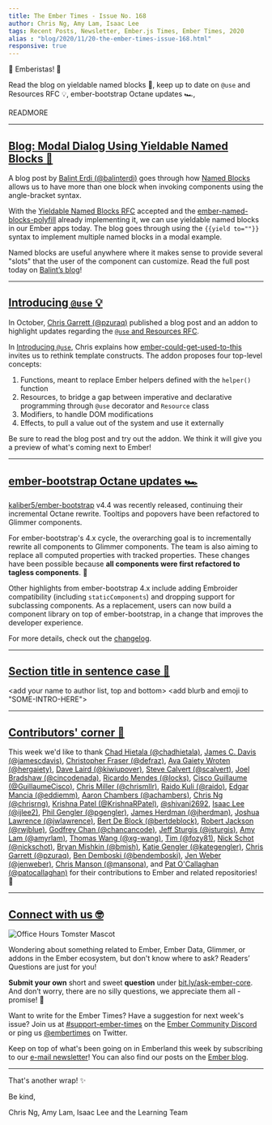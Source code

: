```yaml
---
title: The Ember Times - Issue No. 168
author: Chris Ng, Amy Lam, Isaac Lee
tags: Recent Posts, Newsletter, Ember.js Times, Ember Times, 2020
alias : "blog/2020/11/20-the-ember-times-issue-168.html"
responsive: true
---
```


👋 Emberistas! 🐹

Read the blog on yieldable named blocks 📛,
keep up to date on `@use` and Resources RFC 💡,
ember-bootstrap Octane updates 🏎,

READMORE

---

## [Blog: Modal Dialog Using Yieldable Named Blocks 📛](https://balinterdi.com/blog/making-a-modal-dialog-using-yieldable-named-blocks/)

A blog post by [Balint Erdi (@balinterdi)](https://github.com/balinterdi) goes through how [Named Blocks](https://emberjs.github.io/rfcs/0226-named-blocks.html) allows us to have more than one block when invoking components using the angle-bracket syntax.

With the [Yieldable Named Blocks RFC](https://emberjs.github.io/rfcs/0460-yieldable-named-blocks.html) accepted and the [ember-named-blocks-polyfill](https://github.com/ember-polyfills/ember-named-blocks-polyfill) already implementing it, we can use yieldable named blocks in our Ember apps today. The blog goes through using the `{{yield to=""}}` syntax to implement multiple named blocks in a modal example.

Named blocks are useful anywhere where it makes sense to provide several "slots" that the user of the component can customize. Read the full post today on [Balint’s blog](https://balinterdi.com/blog/making-a-modal-dialog-using-yieldable-named-blocks/)!

---

## [Introducing `@use` 💡](https://www.pzuraq.com/introducing-use/)

In October, [Chris Garrett (@pzuraq)](https://github.com/pzuraq) published a blog post and an addon to highlight updates regarding the [`@use` and Resources RFC](https://github.com/emberjs/rfcs/blob/use-and-resources/text/0567-use-and-resources.md).

In [Introducing `@use`](https://www.pzuraq.com/introducing-use/), Chris explains how [ember-could-get-used-to-this](https://github.com/pzuraq/ember-could-get-used-to-this) invites us to rethink template constructs. The addon proposes four top-level concepts:

1. Functions, meant to replace Ember helpers defined with the `helper()` function
1. Resources, to bridge a gap between imperative and declarative programming through `@use` decorator and `Resource` class
1. Modifiers, to handle DOM modifications
1. Effects, to pull a value out of the system and use it externally

Be sure to read the blog post and try out the addon. We think it will give you a preview of what's coming next to Ember!

---

## [ember-bootstrap Octane updates 🏎](https://github.com/kaliber5/ember-bootstrap)

[kaliber5/ember-bootstrap](https://github.com/kaliber5/ember-bootstrap) v4.4 was recently released, continuing their incremental Octane rewrite. Tooltips and popovers have been refactored to Glimmer components. 

For ember-bootstrap's 4.x cycle, the overarching goal is to incrementally rewrite all components to Glimmer components. The team is also aiming to replace all computed properties with tracked properties. These changes have been possible because **all components were first refactored to tagless components**. 🌟

Other highlights from ember-bootstrap 4.x include adding Embroider compatibility (including `staticComponents`) and dropping support for subclassing components. As a replacement, users can now build a component library on top of ember-bootstrap, in a change that improves the developer experience.

For more details, check out the [changelog](https://github.com/kaliber5/ember-bootstrap/blob/master/CHANGELOG.md). 

---

## [Section title in sentence case 🐹](section-url)

<change section title emoji>
<consider adding some bold to your paragraph>
<please include link to external article/repo/etc in paragraph / body text, not just header title above>

<add your name to author list, top and bottom>
<add blurb and emoji to "SOME-INTRO-HERE">

---

## [Contributors' corner 👏](https://guides.emberjs.com/release/contributing/repositories/)

<p>This week we'd like to thank <a href="https://github.com/chadhietala" rel="noopener noreferrer" target="_blank">Chad Hietala (@chadhietala)</a>, <a href="https://github.com/jamescdavis" rel="noopener noreferrer" target="_blank">James C. Davis (@jamescdavis)</a>, <a href="https://github.com/defraz" rel="noopener noreferrer" target="_blank">Christopher Fraser (@defraz)</a>, <a href="https://github.com/hergaiety" rel="noopener noreferrer" target="_blank">Ava Gaiety Wroten (@hergaiety)</a>, <a href="https://github.com/kiwiupover" rel="noopener noreferrer" target="_blank">Dave Laird (@kiwiupover)</a>, <a href="https://github.com/scalvert" rel="noopener noreferrer" target="_blank">Steve Calvert (@scalvert)</a>, <a href="https://github.com/cincodenada" rel="noopener noreferrer" target="_blank">Joel Bradshaw (@cincodenada)</a>, <a href="https://github.com/locks" rel="noopener noreferrer" target="_blank">Ricardo Mendes (@locks)</a>, <a href="https://github.com/GuillaumeCisco" rel="noopener noreferrer" target="_blank">Cisco Guillaume (@GuillaumeCisco)</a>, <a href="https://github.com/chrismllr" rel="noopener noreferrer" target="_blank">Chris Miller (@chrismllr)</a>, <a href="https://github.com/raido" rel="noopener noreferrer" target="_blank">Raido Kuli (@raido)</a>, <a href="https://github.com/eddiemm" rel="noopener noreferrer" target="_blank">Edgar Mancia (@eddiemm)</a>, <a href="https://github.com/achambers" rel="noopener noreferrer" target="_blank">Aaron Chambers (@achambers)</a>, <a href="https://github.com/chrisrng" rel="noopener noreferrer" target="_blank">Chris Ng (@chrisrng)</a>, <a href="https://github.com/KrishnaRPatel" rel="noopener noreferrer" target="_blank">Krishna Patel (@KrishnaRPatel)</a>, <a href="https://github.com/shivani2692" rel="noopener noreferrer" target="_blank">@shivani2692</a>, <a href="https://github.com/ijlee2" rel="noopener noreferrer" target="_blank">Isaac Lee (@ijlee2)</a>, <a href="https://github.com/pgengler" rel="noopener noreferrer" target="_blank">Phil Gengler (@pgengler)</a>, <a href="https://github.com/jherdman" rel="noopener noreferrer" target="_blank">James Herdman (@jherdman)</a>, <a href="https://github.com/jwlawrence" rel="noopener noreferrer" target="_blank">Joshua Lawrence (@jwlawrence)</a>, <a href="https://github.com/bertdeblock" rel="noopener noreferrer" target="_blank">Bert De Block (@bertdeblock)</a>, <a href="https://github.com/rwjblue" rel="noopener noreferrer" target="_blank">Robert Jackson (@rwjblue)</a>, <a href="https://github.com/chancancode" rel="noopener noreferrer" target="_blank">Godfrey Chan (@chancancode)</a>, <a href="https://github.com/jsturgis" rel="noopener noreferrer" target="_blank">Jeff Sturgis (@jsturgis)</a>, <a href="https://github.com/amyrlam" rel="noopener noreferrer" target="_blank">Amy Lam (@amyrlam)</a>, <a href="https://github.com/xg-wang" rel="noopener noreferrer" target="_blank">Thomas Wang (@xg-wang)</a>, <a href="https://github.com/fozy81" rel="noopener noreferrer" target="_blank">Tim (@fozy81)</a>, <a href="https://github.com/nickschot" rel="noopener noreferrer" target="_blank">Nick Schot (@nickschot)</a>, <a href="https://github.com/bmish" rel="noopener noreferrer" target="_blank">Bryan Mishkin (@bmish)</a>, <a href="https://github.com/kategengler" rel="noopener noreferrer" target="_blank">Katie Gengler (@kategengler)</a>, <a href="https://github.com/pzuraq" rel="noopener noreferrer" target="_blank">Chris Garrett (@pzuraq)</a>, <a href="https://github.com/bendemboski" rel="noopener noreferrer" target="_blank">Ben Demboski (@bendemboski)</a>, <a href="https://github.com/jenweber" rel="noopener noreferrer" target="_blank">Jen Weber (@jenweber)</a>, <a href="https://github.com/mansona" rel="noopener noreferrer" target="_blank">Chris Manson (@mansona)</a>, and <a href="https://github.com/patocallaghan" rel="noopener noreferrer" target="_blank">Pat O'Callaghan (@patocallaghan)</a> for their contributions to Ember and related repositories! 💖</p>

---

## [Connect with us 🤓](https://docs.google.com/forms/d/e/1FAIpQLScqu7Lw_9cIkRtAiXKitgkAo4xX_pV1pdCfMJgIr6Py1V-9Og/viewform)

<div class="blog-row">
  <img class="float-right small transparent padded" alt="Office Hours Tomster Mascot" title="Readers' Questions" src="/images/tomsters/officehours.png" />

  <p>Wondering about something related to Ember, Ember Data, Glimmer, or addons in the Ember ecosystem, but don't know where to ask? Readers’ Questions are just for you!</p>

  <p><strong>Submit your own</strong> short and sweet <strong>question</strong> under <a href="https://bit.ly/ask-ember-core" target="rq">bit.ly/ask-ember-core</a>. And don’t worry, there are no silly questions, we appreciate them all - promise! 🤞</p>

  <p>Want to write for the Ember Times? Have a suggestion for next week's issue? Join us at <a href="https://discordapp.com/channels/480462759797063690/485450546887786506">#support-ember-times</a> on the <a href="https://discord.gg/emberjs">Ember Community Discord</a> or ping us <a href="https://twitter.com/embertimes">@embertimes</a> on Twitter.</p>

  <p>Keep on top of what's been going on in Emberland this week by subscribing to our <a href="https://the-emberjs-times.ongoodbits.com/">e-mail newsletter</a>! You can also find our posts on the <a href="https://emberjs.com/blog/tags/newsletter.html">Ember blog</a>.</p>
</div>

---

That's another wrap! ✨

Be kind,

Chris Ng, Amy Lam, Isaac Lee and the Learning Team
